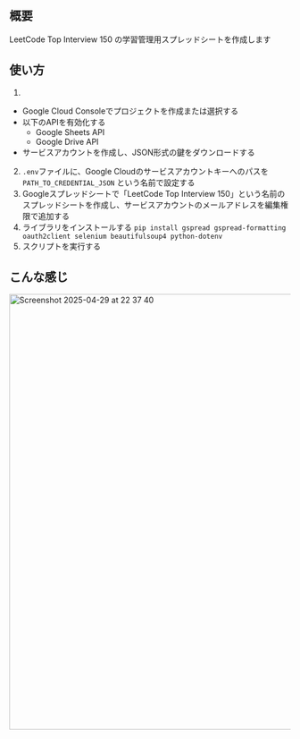 ## 概要
LeetCode Top Interview 150 の学習管理用スプレッドシートを作成します

## 使い方
1.
- Google Cloud Consoleでプロジェクトを作成または選択する
- 以下のAPIを有効化する
  - Google Sheets API
  - Google Drive API
- サービスアカウントを作成し、JSON形式の鍵をダウンロードする
2. `.env`ファイルに、Google Cloudのサービスアカウントキーへのパスを `PATH_TO_CREDENTIAL_JSON` という名前で設定する
3. Googleスプレッドシートで「LeetCode Top Interview 150」という名前のスプレッドシートを作成し、サービスアカウントのメールアドレスを編集権限で追加する
4. ライブラリをインストールする
`pip install gspread gspread-formatting oauth2client selenium beautifulsoup4 python-dotenv`
5. スクリプトを実行する

## こんな感じ
<img width="779" alt="Screenshot 2025-04-29 at 22 37 40" src="https://github.com/user-attachments/assets/63fd835b-a35a-4c2b-a2ba-066ed546fe23" />
